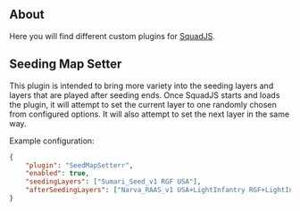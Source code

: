 ## About
Here you will find different custom plugins for [SquadJS](https://github.com/Team-Silver-Sphere/SquadJS).

## Seeding Map Setter
This plugin is intended to bring more variety into the seeding layers and layers that are played after seeding ends. Once SquadJS starts and loads the plugin, it will attempt to set the current layer to one randomly chosen from configured options. It will also attempt to set the next layer in the same way.

Example configuration:
```json
{
    "plugin": "SeedMapSetterr",
    "enabled": true,
    "seedingLayers": ["Sumari_Seed_v1 RGF USA"],
    "afterSeedingLayers": ["Narva_RAAS_v1 USA+LightInfantry RGF+LightInfantry"]
}
```